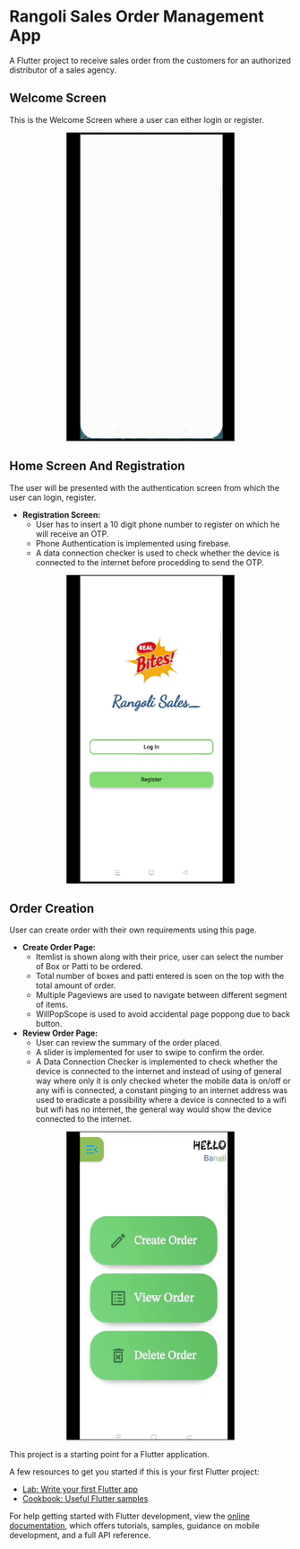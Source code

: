 # Rangoli Sales Order Management App

A Flutter project to receive sales order from the customers for an authorized distributor of a sales agency.

## Welcome Screen 
This is the Welcome Screen where a user can either login or register.
 <p align="center"> <img src="/GIFs/welcome%20screen.gif" width="300" height="550"/></p>



## Home Screen And Registration
 The user will be presented with the authentication screen from which the user can login, register.
 * **Registration Screen:**
   * User has to insert a 10 digit phone number to register on which he will receive an OTP.
   * Phone Authentication is implemented using firebase.
   * A data connection checker is used to check whether the device is connected to the internet before procedding to send the OTP.
     

 <p align="center"><img src="/GIFs/registration.gif" width="300" height="550"/></p>

## Order Creation
User can create order with their own requirements using this page.
- **Create Order Page:**
  - Itemlist is shown along with their price, user can select the number of Box or Patti to be ordered.
  - Total number of boxes and patti entered is soen on the top with the total amount of order.
  - Multiple Pageviews are used to navigate between different segment of items.
  - WillPopScope is used to avoid accidental page poppong due to back button.
- **Review Order Page:**
   - User can review the summary of the order placed.
   - A slider is implemented for user to swipe to confirm the order.
   - A Data Connection Checker is implemented to check whether the device is connected to the internet and instead of using of general way where only it is only checked wheter the mobile data is on/off or any wifi is connected, a constant pinging to an internet address was used to eradicate a possibility where a device is connected to a wifi but wifi has no internet, the general way would show the device connected to the internet. 
 
<p align="center"><img src="/GIFs/createorder.gif" width="300" height="550"/></p>
This project is a starting point for a Flutter application.

A few resources to get you started if this is your first Flutter project:

- [Lab: Write your first Flutter app](https://docs.flutter.dev/get-started/codelab)
- [Cookbook: Useful Flutter samples](https://docs.flutter.dev/cookbook)

For help getting started with Flutter development, view the
[online documentation](https://docs.flutter.dev/), which offers tutorials,
samples, guidance on mobile development, and a full API reference.
